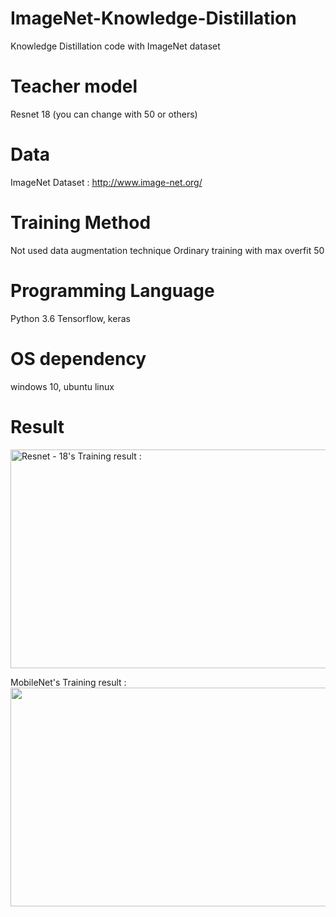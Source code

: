 # ImageNet-Knowledge-Distillation
Knowledge Distillation code with ImageNet dataset

# Teacher model
Resnet 18 (you can change with 50 or others)

# Data
ImageNet Dataset : http://www.image-net.org/

# Training Method
Not used data augmentation technique
Ordinary training with max overfit 50

# Programming Language
Python 3.6
Tensorflow, keras

# OS dependency
windows 10, ubuntu linux

# Result
<img src="https://user-images.githubusercontent.com/29685163/49656613-20093680-fa81-11e8-97fb-ecb63c1ed385.png" width = "675" height = "350" title = "Resnet - 18's Training result :">

MobileNet's Training result : 
<img src="https://user-images.githubusercontent.com/29685163/49656474-cdc81580-fa80-11e8-8477-a5b31ab88e8c.png" width = "675" height = "350">


